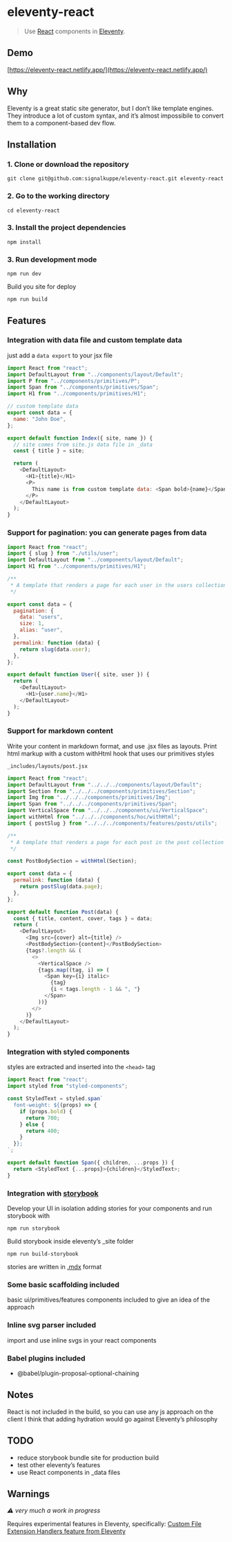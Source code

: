 # eleventy-react

> Use [React](https://reactjs.org/) components in [Eleventy](https://www.11ty.dev/).

## Demo

[https://eleventy-react.netlify.app/](https://eleventy-react.netlify.app/)

## Why

Eleventy is a great static site generator, but I don’t like template engines.
They introduce a lot of custom syntax, and it’s almost impossibile to convert them to a component-based dev flow.

## Installation

### 1. Clone or download the repository

```shell
git clone git@github.com:signalkuppe/eleventy-react.git eleventy-react
```

### 2. Go to the working directory

```shell
cd eleventy-react
```

### 3. Install the project dependencies

```shell
npm install

```

### 3. Run development mode

```shell
npm run dev
```

Build you site for deploy

```shell
npm run build
```

## Features

### Integration with data file and custom template data

just add a `data export` to your jsx file

```js
import React from "react";
import DefaultLayout from "../components/layout/Default";
import P from "../components/primitives/P";
import Span from "../components/primitives/Span";
import H1 from "../components/primitives/H1";

// custom template data
export const data = {
  name: "John Doe",
};

export default function Index({ site, name }) {
  // site comes from site.js data file in _data
  const { title } = site;

  return (
    <DefaultLayout>
      <H1>{title}</H1>
      <P>
        This name is from custom template data: <Span bold>{name}</Span>
      </P>
    </DefaultLayout>
  );
}
```

### Support for pagination: you can generate pages from data

```js
import React from "react";
import { slug } from "./utils/user";
import DefaultLayout from "../components/layout/Default";
import H1 from "../components/primitives/H1";

/**
 * A template that renders a page for each user in the users collection
 */

export const data = {
  pagination: {
    data: "users",
    size: 1,
    alias: "user",
  },
  permalink: function (data) {
    return slug(data.user);
  },
};

export default function User({ site, user }) {
  return (
    <DefaultLayout>
      <H1>{user.name}</H1>
    </DefaultLayout>
  );
}
```

### Support for markdown content

Write your content in markdown format, and use .jsx files as layouts. Print html markup with a custom withHtml hook that uses our primitives styles

`_includes/layouts/post.jsx`

```js
import React from "react";
import DefaultLayout from "../../../components/layout/Default";
import Section from "../../../components/primitives/Section";
import Img from "../../../components/primitives/Img";
import Span from "../../../components/primitives/Span";
import VerticalSpace from "../../../components/ui/VerticalSpace";
import withHtml from "../../../components/hoc/withHtml";
import { postSlug } from "../../../components/features/posts/utils";

/**
 * A template that renders a page for each post in the post collection (_posts/*.md)
 */

const PostBodySection = withHtml(Section);

export const data = {
  permalink: function (data) {
    return postSlug(data.page);
  },
};

export default function Post(data) {
  const { title, content, cover, tags } = data;
  return (
    <DefaultLayout>
      <Img src={cover} alt={title} />
      <PostBodySection>{content}</PostBodySection>
      {tags?.length && (
        <>
          <VerticalSpace />
          {tags.map((tag, i) => (
            <Span key={i} italic>
              {tag}
              {i < tags.length - 1 && ", "}
            </Span>
          ))}
        </>
      )}
    </DefaultLayout>
  );
}
```

### Integration with styled components

styles are extracted and inserted into the `<head>` tag

```js
import React from "react";
import styled from "styled-components";

const StyledText = styled.span`
  font-weight: ${(props) => {
    if (props.bold) {
      return 700;
    } else {
      return 400;
    }
  }};
`;

export default function Span({ children, ...props }) {
  return <StyledText {...props}>{children}</StyledText>;
}
```

### Integration with [storybook](https://storybook.js.org/)

Develop your UI in isolation adding stories for your components and run storybook with

```shell
npm run storybook
```

Build storybook inside eleventy’s \_site folder

```shell
npm run build-storybook
```

stories are written in [.mdx](https://storybook.js.org/docs/react/writing-docs/mdx) format

### Some basic scaffolding included

basic ui/primitives/features components included to give an idea of the approach

### Inline svg parser included

import and use inline svgs in your react components

### Babel plugins included

- @babel/plugin-proposal-optional-chaining

## Notes

React is not included in the build, so you can use any js approach on the client
I think that adding hydration would go against Eleventy’s philosophy

## TODO

- reduce storybook bundle site for production build
- test other eleventy’s features
- use React components in \_data files

## Warnings

_⚠️ very much a work in progress_

Requires experimental features in Eleventy, specifically: [Custom File Extension Handlers feature from Eleventy](https://github.com/11ty/eleventy/issues/117)
